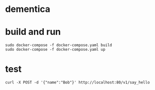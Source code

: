 # dementica


# build and run
```
sudo docker-compose -f docker-compose.yaml build
sudo docker-compose -f docker-compose.yaml up
```

# test
`curl -X POST -d '{"name":"Bob"}' http://localhost:80/v1/say_hello`


